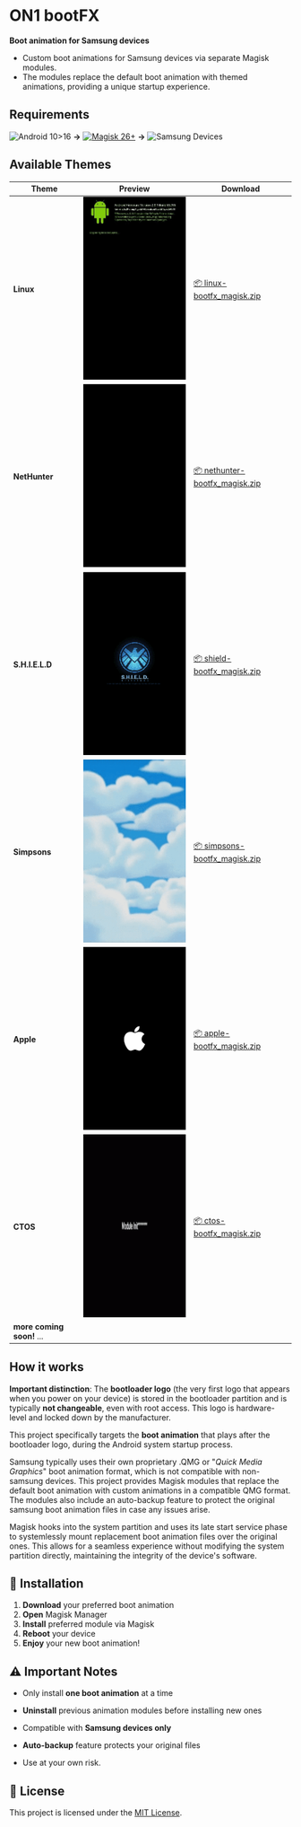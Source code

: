 # ON1 bootFX

**Boot animation for Samsung devices**

- Custom boot animations for Samsung devices via separate Magisk modules. 
- The modules replace the default boot animation with themed animations, providing a unique startup experience.

## Requirements

![Android 10>16](https://img.shields.io/badge/Android%2010%3E16-000000?style=for-the-badge&logo=android&logoColor=white) **→**
[![Magisk 26+](https://img.shields.io/badge/Magisk%2026%2B-000000?style=for-the-badge&logo=magisk&logoColor=white)](https://github.com/topjohnwu/Magisk) **→**
![Samsung Devices](https://img.shields.io/badge/Samsung%20Devices-000000?style=for-the-badge&logo=samsung&logoColor=white)

## Available Themes 

| Theme | Preview | Download |
|-------|---------|----------|
| **Linux** | ![Linux Preview](examples/linux-bootfx.gif) | [📦 linux-bootfx_magisk.zip](https://github.com/John0n1/on1-bootfx/releases/tag/v1.5.2/linux-bootfx_magisk.zip) |
| **NetHunter** | ![NetHunter Preview](examples/nethunter-bootfx.gif) | [📦 nethunter-bootfx_magisk.zip](https://github.com/John0n1/on1-bootfx/releases/tag/v1.5.2/nethunter-bootfx_magisk.zip) |
| **S.H.I.E.L.D** | ![Shield Preview](examples/shield-bootfx.gif) | [📦 shield-bootfx_magisk.zip](https://github.com/John0n1/on1-bootfx/releases/tag/v1.5.2/shield-bootfx_magisk.zip) |
| **Simpsons** | ![Simpsons Preview](examples/simpsons-bootfx.gif) | [📦 simpsons-bootfx_magisk.zip](https://github.com/John0n1/on1-bootfx/releases/tag/v1.5.2/simpsons-bootfx_magisk.zip) |
| **Apple** | ![Apple Preview](examples/apple-bootfx.png) | [📦 apple-bootfx_magisk.zip](https://github.com/John0n1/on1-bootfx/releases/tag/v1.5.2/apple-bootfx_magisk.zip) |
| **CTOS** | ![CTOS Preview](examples/ctos-bootfx.gif) | [📦 ctos-bootfx_magisk.zip](https://github.com/John0n1/on1-bootfx/releases/tag/v1.5.2/ctos-bootfx_magisk.zip) |
| **more coming soon!** ...| | | |

## How it works

**Important distinction**: The **bootloader logo** (the very first logo that appears when you power on your device) is stored in the bootloader partition and is typically **not changeable**, even with root access. This logo is hardware-level and locked down by the manufacturer.

This project specifically targets the **boot animation** that plays after the bootloader logo, during the Android system startup process.

Samsung typically uses their own proprietary .QMG or "*Quick Media Graphics*" boot animation format, which is not compatible with non-samsung devices. This project provides Magisk modules that replace the default boot animation with custom animations in a compatible QMG format. The modules also include an auto-backup feature to protect  the original samsung boot animation files in case any issues arise.

Magisk hooks into the system partition and uses its late start service phase to systemlessly mount replacement boot animation files over the original ones. This allows for a seamless experience without modifying the system partition directly, maintaining the integrity of the device's software.

## 🚀 Installation

1. **Download** your preferred boot animation
2. **Open** Magisk Manager
3. **Install** preferred module via Magisk
4. **Reboot** your device
5. **Enjoy** your new boot animation!

## ⚠️ Important Notes

- Only install **one boot animation** at a time
- **Uninstall** previous animation modules before installing new ones
- Compatible with **Samsung devices only**
- **Auto-backup** feature protects your original files

- Use at your own risk.

## 📜 License

This project is licensed under the [MIT License](LICENSE).
